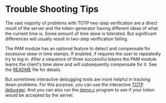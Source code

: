 # Trouble Shooting Tips

The vast majority of problems with TOTP two-step verification are a
direct result of the server and the token-generator having different
ideas of what the current time is. Some amount of time skew is tolerated. But significant differences will usually result in two-step verification failing.

The PAM module has an optional feature to detect and compensate for
excessive skew in time stamps. If enabled, if requires the user to
repeatedly try to log in. After a sequence of three successful tokens
the PAM module learns the client's time skew and will subsequently
compensate for it. See the [README](https://github.com/google/google-authenticator/blob/master/libpam/README) file for details.

But sometimes interactive debugging tools are more helpful in tracking
down problems. For this purpose, you can use the interactive
[TOTP debugger](https://raw.githubusercontent.com/google/google-authenticator/master/libpam/totp.html). And you can also run the [demo.c](https://github.com/google/google-authenticator/blob/master/libpam/demo.c,) program to see if your
token would be accepted by the server.